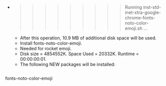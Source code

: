 * >>>>>>>>> Running inst-std-inet-xtra-google-chrome-fonts-noto-color-emoji.sh ...
  * After this operation, 10.9 MB of additional disk space will be used.
  * Install fonts-noto-color-emoji.
  * Needed for rocket emoji.
  * Disk size = 4854552K. Space Used = 20332K. Runtime = 00:00:00:01.
  * The following NEW packages will be installed:
  ```bash
fonts-noto-color-emoji
  ```
